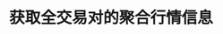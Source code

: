 ---
title: 获取全交易对的聚合行情信息
position_number: 17
type: get
description: /v1/future-u/market/public/q/agg-tickers
parameters:
content_markdown: 注：**此方法不需要签名**
left_code_blocks:
    -
        code_block: "public void getKLine() {\r\n\tString text = HttpUtil.get(URL + \"/data/api/v1/future-u/market/getKLine?market=btc_usdt&type=1min&since=0\");\r\n\tSystem.out.println(text);\r\n}"
        title: Java
        language: java
right_code_blocks:
    - code_block: |-
        {
         "msgInfo": {
            "code": "",
            "msg": ""
          },
          "msg": "",
          "data": [
            {
              "a": "", //24小时成交量
              "ap": "", //卖一价格
              "bp": "", //买一价格
              "c": "", //最新价
              "h": "", //24小时最高价
              "i": "", //指数价格
              "l": "", //24小时最低价
              "m": "", //标记价格
              "o": "", //24小时前第一笔成交价
              "r": "", //24小时涨跌幅
              "s": "", //交易对
              "t": 0, //时间
              "v": "" //24小时成交额
            }
          ],
          "code": 200
        }
      title: Response
      language: json
---